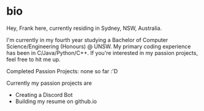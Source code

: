 # bio

Hey, Frank here, currently residing in Sydney, NSW, Australia. 

I'm currently in my fourth year studying a Bachelor of Computer Science/Engineering (Honours) @ UNSW. My primary coding experience has been in C/Java/Python/C++. If you're interested in my passion projects, feel free to hit me up. 

Completed Passion Projects:
none so far :'D

Currently my passion projects are
- Creating a Discord Bot
- Building my resume on github.io
